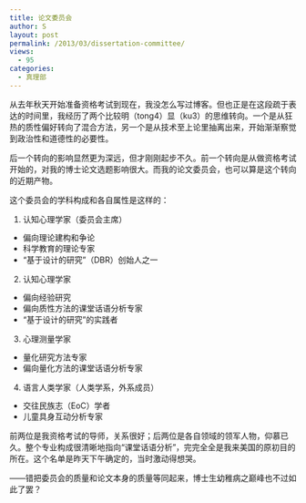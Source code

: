 ```yaml
---
title: 论文委员会
author: S
layout: post
permalink: /2013/03/dissertation-committee/
views:
  - 95
categories:
  - 真理部
---
```

从去年秋天开始准备资格考试到现在，我没怎么写过博客。但也正是在这段疏于表达的时间里，我经历了两个比较明（tong4）显（ku3）的思维转向。一个是从狂热的质性偏好转向了混合方法，另一个是从技术至上论里抽离出来，开始渐渐察觉到政治性和道德性的必要性。

后一个转向的影响显然更为深远，但才刚刚起步不久。前一个转向是从做资格考试开始的，对我的博士论文选题影响很大。而我的论文委员会，也可以算是这个转向的近期产物。

这个委员会的学科构成和各自属性是这样的：

1. 认知心理学家（委员会主席）

*   <span style="line-height: 13px;">偏向理论建构和争论</span>
*   科学教育的理论专家
*   “基于设计的研究”（DBR）创始人之一

2. 认知心理学家

*   <span style="line-height: 13px;">偏向经验研究</span>
*   偏向质性方法的课堂话语分析专家
*   “基于设计的研究”的实践者

3. 心理测量学家

*   <span style="line-height: 13px;">量化研究方法专家</span>
*   偏向量化方法的课堂话语分析专家

4. 语言人类学家（人类学系，外系成员）

*   <span style="line-height: 13px;">交往民族志（EoC）学者</span>
*   儿童具身互动分析专家

前两位是我资格考试的导师，关系很好；后两位是各自领域的领军人物，仰慕已久。整个专业构成很清晰地指向“课堂话语分析”，完完全全是我来美国的原初目的所在。这个名单是昨天下午确定的，当时激动得想哭。

——错把委员会的质量和论文本身的质量等同起来，博士生幼稚病之巅峰也不过如此了罢？